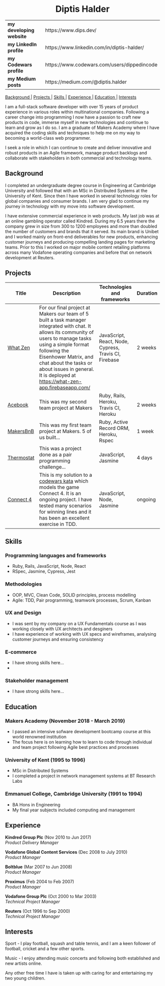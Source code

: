 <h1 align="center">Diptis Halder</h1>

<table>
  <tr>
    <td><b>my developing website</b></td>
    <td>https://www.dips.dev/</td>
  </tr>
  <tr>
    <td><b>my LinkedIn profile</b></td>
    <td>https://www.linkedin.com/in/diptis-halder/</td>
  </tr>
  <tr>
    <td><b>my Codewars profile</b></td>
    <td>https://www.codewars.com/users/dippedincode</td>
  </tr>
  <tr>
    <td><b>my Medium posts</b></td>
    <td>https://medium.com/@diptis.halder</td>
  </tr>
</table>

[Background ](#background) | 
[Projects ](#projects) | 
[Skills ](#skills) | 
[Experience ](#experience) | 
[Education ](#education) | 
[Interests ](#interests) 

I am a full-stack software developer with over 15 years of product experience in various roles within multinational companies. Following a career change into programming I now have a passion to craft new products in code, immerse myself in new technologies and continue to learn and grow as I do so. I am a graduate of Makers Academy where I have acquired the coding skills and techniques to help me on my way to becoming a world-class web programmer.

I seek a role in which I can continue to create and deliver innovative and robust products in an Agile framework, manage product backlogs and collaborate with stakeholders in both commercial and technology teams.

## Background
I completed an undergraduate degree course in Engineering at Cambridge University and followed that with an MSc in Distributed Systems at the University of Kent. Since then I have worked in several technology roles for global companies and consumer brands. I am very glad to continue my journey in technology with my move into software development. 

I have extensive commercial experience in web products. My last job was at an online gambling operator called Kindred. During my 6.5 years there the company grew in size from 300 to 1200 employees and more than doubled the number of customers and brands that it served. Its main brand is Unibet and I worked mainly on front-end deliverables for new products, enhancing customer journeys and producing compelling landing pages for marketing teams. Prior to this I worked on major mobile content retailing platforms across many Vodafone operating companies and before that on network development at Reuters.

## Projects
| Title	| Description	| Technologies and frameworks | Duration |
|---	|---	|---	|--- |
| [What Zen](https://github.com/what-zen/what-zen-app) | For our final project at Makers our team of 5 built a task manager integrated with chat. It allows its community of users to manage tasks using a simple format following the Eisenhower Matrix, and chat about the tasks or about issues in general. It is deployed at https://what-zen-app.firebaseapp.com/ 	| JavaScript, React, Node, Cypress, Travis CI, Firebase | 2 weeks	|
| [Acebook](https://github.com/dippedincode/acebook-desk-warriors) | This was my second team project at Makers  	| Ruby, Rails, Heroku, Travis CI, Heroku | 2 weeks |
| [MakersBnB](https://github.com/dippedincode/Makers_BnB)	| This was my first team project at Makers. 5 of us built...  | Ruby, Active Record ORM, Heroku, Rspec | 1 week	|
| [Thermostat](https://github.com/dippedincode/Thermostat) | This was a project done as a pair programming challenge... | JavaScript, Jasmine	| 4 days |
| [Connect 4](https://github.com/dippedincode/Connect4)	| This is my solution to a [codewars kata](https://www.codewars.com/kata/connect-4/) which models the game Connect 4. It is an ongoing project. I have tested many scenarios for winning lines and it has been an excellent exercise in TDD. | JavaScript, Node, Jasmine	| ongoing	|

## Skills

### Programming languages and frameworks
- Ruby, Rails, JavaScript, Node, React
- RSpec, Jasmine, Cypress, Jest

### Methodologies
- OOP, MVC, Clean Code, SOLID principles, process modelling
- Agile: TDD, Pair programming, teamwork processes, Scrum, Kanban 

### UX and Design
- I was sent by my company on a UX Fundamentals course as I was working closely with UX architects and desginers
- I have experience of working with UX specs and wireframes, analysing customer journeys and ensuring consistency

### E-commerce
- I have strong skills here...
-

### Stakeholder management
- I have strong skills here...

## Education

### Makers Academy (November 2018 - March 2019)

- I passed an intensive sofware development bootcamp course at this world renowned institution 
- The focus here is on learning how to learn to code through individual and team project following Agile best practices and processes

### University of Kent (1995 to 1996)

- MSc in Distributed Systems 
- I completed a project in network management systems at BT Research Labs

### Emmanuel College, Cambridge University (1991 to 1994)

- BA Hons in Engineering
- My final year subjects included computing and management

## Experience

**Kindred Group Plc** (Nov 2010 to Jun 2017)  
*Product Delivery Manager*

**Vodafone Global Content Services** (Dec 2008 to July 2010)  
*Product Manager*

**Boltblue** (Mar 2007 to Jun 2008)  
*Product Manager*

**Proximus** (Feb 2004 to Feb 2007)  
*Product Manager*

**Vodafone Group Plc** (Oct 2000 to Mar 2003)  
*Technical Project Manager*

**Reuters** (Oct 1996 to Sep 2000)  
*Technical Project Manager*

## Interests
Sport - I play football, squash and table tennis, and I am a keen follower of football, cricket and a few other sports.

Music - I enjoy attending music concerts and following both established and new artists online.

Any other free time I have is taken up with caring for and entertaining my two young children.
